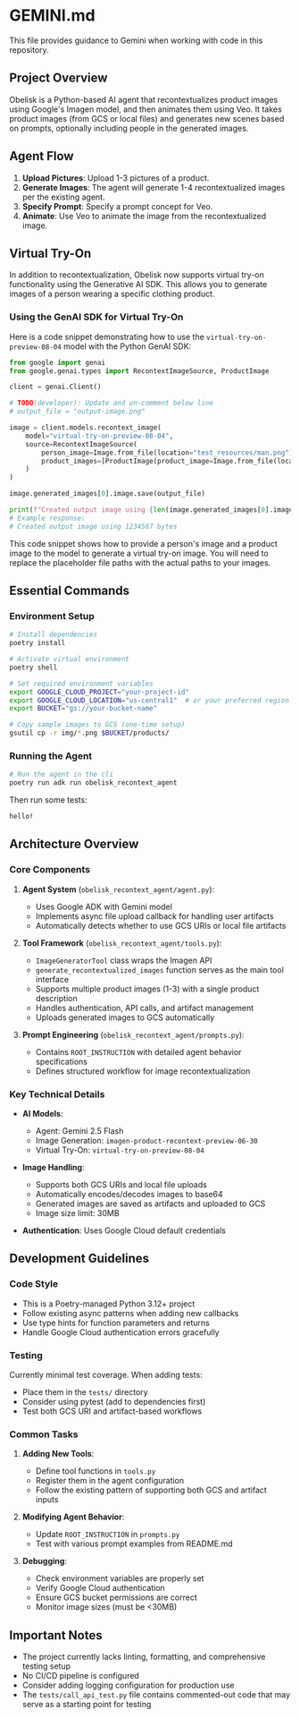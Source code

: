 # GEMINI.md

This file provides guidance to Gemini when working with code in this repository.

## Project Overview

Obelisk is a Python-based AI agent that recontextualizes product images using Google's Imagen model, and then animates them using Veo. It takes product images (from GCS or local files) and generates new scenes based on prompts, optionally including people in the generated images.

## Agent Flow
1. **Upload Pictures**: Upload 1-3 pictures of a product.
2. **Generate Images**: The agent will generate 1-4 recontextualized images per the existing agent.
3. **Specify Prompt**: Specify a prompt concept for Veo.
4. **Animate**: Use Veo to animate the image from the recontextualized image.

## Virtual Try-On

In addition to recontextualization, Obelisk now supports virtual try-on functionality using the Generative AI SDK. This allows you to generate images of a person wearing a specific clothing product.

### Using the GenAI SDK for Virtual Try-On

Here is a code snippet demonstrating how to use the `virtual-try-on-preview-08-04` model with the Python GenAI SDK:

```python
from google import genai
from google.genai.types import RecontextImageSource, ProductImage

client = genai.Client()

# TODO(developer): Update and un-comment below line
# output_file = "output-image.png"

image = client.models.recontext_image(
    model="virtual-try-on-preview-08-04",
    source=RecontextImageSource(
        person_image=Image.from_file(location="test_resources/man.png"),
        product_images=[ProductImage(product_image=Image.from_file(location="test_resources/sweater.jpg"))]
    )
)

image.generated_images[0].image.save(output_file)

print(f"Created output image using {len(image.generated_images[0].image.image_bytes)} bytes")
# Example response:
# Created output image using 1234567 bytes
```

This code snippet shows how to provide a person's image and a product image to the model to generate a virtual try-on image. You will need to replace the placeholder file paths with the actual paths to your images.

## Essential Commands

### Environment Setup
```bash
# Install dependencies
poetry install

# Activate virtual environment
poetry shell

# Set required environment variables
export GOOGLE_CLOUD_PROJECT="your-project-id"
export GOOGLE_CLOUD_LOCATION="us-central1"  # or your preferred region
export BUCKET="gs://your-bucket-name"

# Copy sample images to GCS (one-time setup)
gsutil cp -r img/*.png $BUCKET/products/
```

### Running the Agent
```bash
# Run the agent in the cli
poetry run adk run obelisk_recontext_agent
```

Then run some tests:

```bash
hello!
```

## Architecture Overview

### Core Components

1. **Agent System** (`obelisk_recontext_agent/agent.py`):
   - Uses Google ADK with Gemini model
   - Implements async file upload callback for handling user artifacts
   - Automatically detects whether to use GCS URIs or local file artifacts

2. **Tool Framework** (`obelisk_recontext_agent/tools.py`):
   - `ImageGeneratorTool` class wraps the Imagen API
   - `generate_recontextualized_images` function serves as the main tool interface
   - Supports multiple product images (1-3) with a single product description
   - Handles authentication, API calls, and artifact management
   - Uploads generated images to GCS automatically

3. **Prompt Engineering** (`obelisk_recontext_agent/prompts.py`):
   - Contains `ROOT_INSTRUCTION` with detailed agent behavior specifications
   - Defines structured workflow for image recontextualization

### Key Technical Details

- **AI Models**: 
  - Agent: Gemini 2.5 Flash
  - Image Generation: `imagen-product-recontext-preview-06-30`
  - Virtual Try-On: `virtual-try-on-preview-08-04`
  
- **Image Handling**:
  - Supports both GCS URIs and local file uploads
  - Automatically encodes/decodes images to base64
  - Generated images are saved as artifacts and uploaded to GCS
  - Image size limit: 30MB

- **Authentication**: Uses Google Cloud default credentials

## Development Guidelines

### Code Style
- This is a Poetry-managed Python 3.12+ project
- Follow existing async patterns when adding new callbacks
- Use type hints for function parameters and returns
- Handle Google Cloud authentication errors gracefully

### Testing
Currently minimal test coverage. When adding tests:
- Place them in the `tests/` directory
- Consider using pytest (add to dependencies first)
- Test both GCS URI and artifact-based workflows

### Common Tasks

1. **Adding New Tools**:
   - Define tool functions in `tools.py`
   - Register them in the agent configuration
   - Follow the existing pattern of supporting both GCS and artifact inputs

2. **Modifying Agent Behavior**:
   - Update `ROOT_INSTRUCTION` in `prompts.py`
   - Test with various prompt examples from README.md

3. **Debugging**:
   - Check environment variables are properly set
   - Verify Google Cloud authentication
   - Ensure GCS bucket permissions are correct
   - Monitor image sizes (must be <30MB)

## Important Notes

- The project currently lacks linting, formatting, and comprehensive testing setup
- No CI/CD pipeline is configured
- Consider adding logging configuration for production use
- The `tests/call_api_test.py` file contains commented-out code that may serve as a starting point for testing